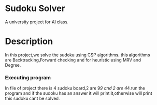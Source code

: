 # Sudoku Solver
 A university project for AI class.
 # Description
 In this project,we solve the sudoku using CSP algorithms. this algorithms are Backtracking,Forward checking and for heuristic using MRV and Degree.

### Executing program
In file of project there is 4 sudoku board,2 are 9*9 and 2 are 4*4.run the program and if the sudoku has an answer it will print it,otherwise will print this sudoku cant be solved.